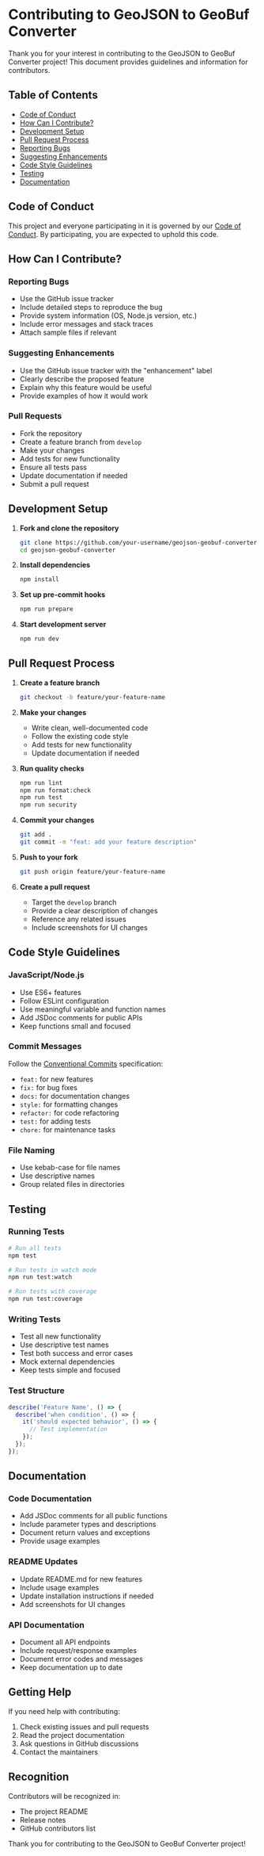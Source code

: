 # Contributing to GeoJSON to GeoBuf Converter

Thank you for your interest in contributing to the GeoJSON to GeoBuf Converter project! This document provides guidelines and information for contributors.

## Table of Contents

- [Code of Conduct](#code-of-conduct)
- [How Can I Contribute?](#how-can-i-contribute)
- [Development Setup](#development-setup)
- [Pull Request Process](#pull-request-process)
- [Reporting Bugs](#reporting-bugs)
- [Suggesting Enhancements](#suggesting-enhancements)
- [Code Style Guidelines](#code-style-guidelines)
- [Testing](#testing)
- [Documentation](#documentation)

## Code of Conduct

This project and everyone participating in it is governed by our [Code of Conduct](CODE_OF_CONDUCT.md). By participating, you are expected to uphold this code.

## How Can I Contribute?

### Reporting Bugs

- Use the GitHub issue tracker
- Include detailed steps to reproduce the bug
- Provide system information (OS, Node.js version, etc.)
- Include error messages and stack traces
- Attach sample files if relevant

### Suggesting Enhancements

- Use the GitHub issue tracker with the "enhancement" label
- Clearly describe the proposed feature
- Explain why this feature would be useful
- Provide examples of how it would work

### Pull Requests

- Fork the repository
- Create a feature branch from `develop`
- Make your changes
- Add tests for new functionality
- Ensure all tests pass
- Update documentation if needed
- Submit a pull request

## Development Setup

1. **Fork and clone the repository**
   ```bash
   git clone https://github.com/your-username/geojson-geobuf-converter.git
   cd geojson-geobuf-converter
   ```

2. **Install dependencies**
   ```bash
   npm install
   ```

3. **Set up pre-commit hooks**
   ```bash
   npm run prepare
   ```

4. **Start development server**
   ```bash
   npm run dev
   ```

## Pull Request Process

1. **Create a feature branch**
   ```bash
   git checkout -b feature/your-feature-name
   ```

2. **Make your changes**
   - Write clean, well-documented code
   - Follow the existing code style
   - Add tests for new functionality
   - Update documentation if needed

3. **Run quality checks**
   ```bash
   npm run lint
   npm run format:check
   npm run test
   npm run security
   ```

4. **Commit your changes**
   ```bash
   git add .
   git commit -m "feat: add your feature description"
   ```

5. **Push to your fork**
   ```bash
   git push origin feature/your-feature-name
   ```

6. **Create a pull request**
   - Target the `develop` branch
   - Provide a clear description of changes
   - Reference any related issues
   - Include screenshots for UI changes

## Code Style Guidelines

### JavaScript/Node.js

- Use ES6+ features
- Follow ESLint configuration
- Use meaningful variable and function names
- Add JSDoc comments for public APIs
- Keep functions small and focused

### Commit Messages

Follow the [Conventional Commits](https://www.conventionalcommits.org/) specification:

- `feat:` for new features
- `fix:` for bug fixes
- `docs:` for documentation changes
- `style:` for formatting changes
- `refactor:` for code refactoring
- `test:` for adding tests
- `chore:` for maintenance tasks

### File Naming

- Use kebab-case for file names
- Use descriptive names
- Group related files in directories

## Testing

### Running Tests

```bash
# Run all tests
npm test

# Run tests in watch mode
npm run test:watch

# Run tests with coverage
npm run test:coverage
```

### Writing Tests

- Test all new functionality
- Use descriptive test names
- Test both success and error cases
- Mock external dependencies
- Keep tests simple and focused

### Test Structure

```javascript
describe('Feature Name', () => {
  describe('when condition', () => {
    it('should expected behavior', () => {
      // Test implementation
    });
  });
});
```

## Documentation

### Code Documentation

- Add JSDoc comments for all public functions
- Include parameter types and descriptions
- Document return values and exceptions
- Provide usage examples

### README Updates

- Update README.md for new features
- Include usage examples
- Update installation instructions if needed
- Add screenshots for UI changes

### API Documentation

- Document all API endpoints
- Include request/response examples
- Document error codes and messages
- Keep documentation up to date

## Getting Help

If you need help with contributing:

1. Check existing issues and pull requests
2. Read the project documentation
3. Ask questions in GitHub discussions
4. Contact the maintainers

## Recognition

Contributors will be recognized in:

- The project README
- Release notes
- GitHub contributors list

Thank you for contributing to the GeoJSON to GeoBuf Converter project! 